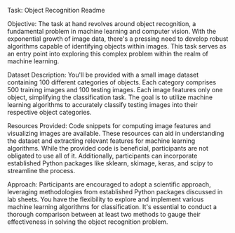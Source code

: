 
Task: Object Recognition Readme

Objective:
The task at hand revolves around object recognition, a fundamental problem in machine learning and computer vision. With the exponential growth of image data, there's a pressing need to develop robust algorithms capable of identifying objects within images. This task serves as an entry point into exploring this complex problem within the realm of machine learning.

Dataset Description:
You'll be provided with a small image dataset containing 100 different categories of objects. Each category comprises 500 training images and 100 testing images. Each image features only one object, simplifying the classification task. The goal is to utilize machine learning algorithms to accurately classify testing images into their respective object categories.

Resources Provided:
Code snippets for computing image features and visualizing images are available. These resources can aid in understanding the dataset and extracting relevant features for machine learning algorithms. While the provided code is beneficial, participants are not obligated to use all of it. Additionally, participants can incorporate established Python packages like sklearn, skimage, keras, and scipy to streamline the process.

Approach:
Participants are encouraged to adopt a scientific approach, leveraging methodologies from established Python packages discussed in lab sheets. You have the flexibility to explore and implement various machine learning algorithms for classification. It's essential to conduct a thorough comparison between at least two methods to gauge their effectiveness in solving the object recognition problem.
